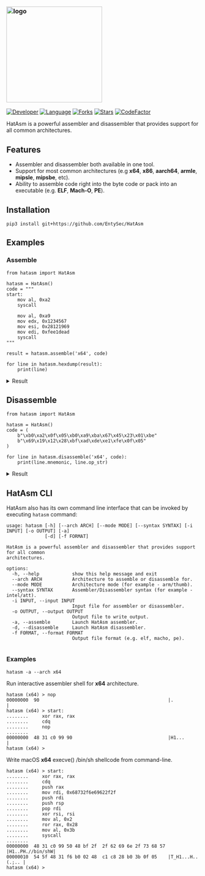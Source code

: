 <h3 align="left">
    <img src="https://github.com/enty8080/HatAsm/blob/main/data/logo.png" alt="logo" height="250px">
</h3>

[![Developer](https://img.shields.io/badge/developer-EntySec-blue.svg)](https://entysec.com)
[![Language](https://img.shields.io/badge/language-Python-blue.svg)](https://github.com/EntySec/HatAsm)
[![Forks](https://img.shields.io/github/forks/EntySec/HatAsm?style=flat&color=green)](https://github.com/EntySec/HatAsm/forks)
[![Stars](https://img.shields.io/github/stars/EntySec/HatAsm?style=flat&color=yellow)](https://github.com/EntySec/HatAsm/stargazers)
[![CodeFactor](https://www.codefactor.io/repository/github/EntySec/HatAsm/badge)](https://www.codefactor.io/repository/github/EntySec/HatAsm)

HatAsm is a powerful assembler and disassembler that provides support for all common architectures.

## Features

* Assembler and disassembler both available in one tool.
* Support for most common architectures (e.g **x64**, **x86**, **aarch64**, **armle**, **mipsle**, **mipsbe**, etc).
* Ability to assemble code right into the byte code or pack into an executable (e.g. **ELF**, **Mach-O**, **PE**).

## Installation

```shell
pip3 install git+https://github.com/EntySec/HatAsm
```

## Examples

### Assemble

```python3
from hatasm import HatAsm

hatasm = HatAsm()
code = """
start:
    mov al, 0xa2
    syscall

    mov al, 0xa9
    mov edx, 0x1234567
    mov esi, 0x28121969
    mov edi, 0xfee1dead
    syscall
"""

result = hatasm.assemble('x64', code)

for line in hatasm.hexdump(result):
    print(line)
```

<details>
    <summary>Result</summary><br>
    <pre>
00000000  b0 a2 0f 05 b0 a9 ba 67  45 23 01 be 69 19 12 28 |.......gE#..i..(|
00000010  bf ad de e1 fe 0f 05                             |.......         |</pre>
</details>

## Disassemble

```python3
from hatasm import HatAsm

hatasm = HatAsm()
code = (
    b"\xb0\xa2\x0f\x05\xb0\xa9\xba\x67\x45\x23\x01\xbe"
    b"\x69\x19\x12\x28\xbf\xad\xde\xe1\xfe\x0f\x05"
)

for line in hatasm.disassemble('x64', code):
    print(line.mnemonic, line.op_str)
```

<details>
    <summary>Result</summary><br>
    <pre>
mov al, 0a2h
syscall
mov al, 0a9h
mov edx, 1234567h
mov esi, 28121969h
mov edi, 0fee1deadh
syscall</pre>
</details>

## HatAsm CLI

HatAsm also has its own command line interface that can be invoked by executing `hatasm` command:

```
usage: hatasm [-h] [--arch ARCH] [--mode MODE] [--syntax SYNTAX] [-i INPUT] [-o OUTPUT] [-a]
              [-d] [-f FORMAT]

HatAsm is a powerful assembler and disassembler that provides support for all common
architectures.

options:
  -h, --help            show this help message and exit
  --arch ARCH           Architecture to assemble or disassemble for.
  --mode MODE           Architecture mode (for example - arm/thumb).
  --syntax SYNTAX       Assembler/Disassembler syntax (for example - intel/att).
  -i INPUT, --input INPUT
                        Input file for assembler or disassembler.
  -o OUTPUT, --output OUTPUT
                        Output file to write output.
  -a, --assemble        Launch HatAsm assembler.
  -d, --disassemble     Launch HatAsm disassembler.
  -f FORMAT, --format FORMAT
                        Output file format (e.g. elf, macho, pe).
  
```

### Examples

```
hatasm -a --arch x64
```

Run interactive assembler shell for **x64** architecture.

```
hatasm (x64) > nop
00000000  90                                               |.               |
hatasm (x64) > start:
........     xor rax, rax
........     cdq
........     nop
........     
00000000  48 31 c0 99 90                                   |H1...           |
hatasm (x64) >
```

Write macOS **x64** execve() /bin/sh shellcode from command-line.

```
hatasm (x64) > start:
........     xor rax, rax
........     cdq
........     push rax
........     mov rdi, 0x68732f6e69622f2f
........     push rdi
........     push rsp
........     pop rdi
........     xor rsi, rsi
........     mov al, 0x2
........     ror rax, 0x28
........     mov al, 0x3b
........     syscall
........
00000000  48 31 c0 99 50 48 bf 2f  2f 62 69 6e 2f 73 68 57 |H1..PH.//bin/shW|
00000010  54 5f 48 31 f6 b0 02 48  c1 c8 28 b0 3b 0f 05    |T_H1...H..(.;.. |
hatasm (x64) > 
```
